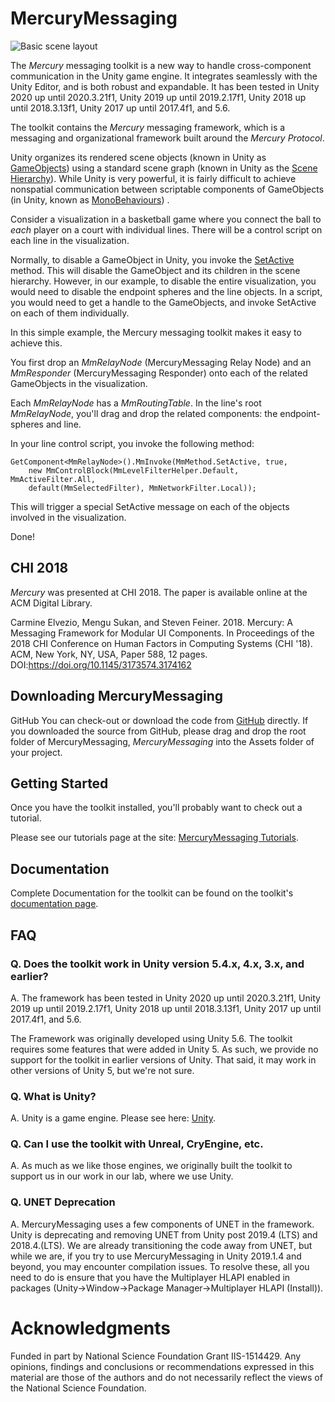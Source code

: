 # MercuryMessaging 

![Basic scene layout](https://github.com/ColumbiaCGUI/MercuryMessaging/wiki/Images/General/MercuryCollage2.png)

The *Mercury* messaging toolkit is a new way to handle cross-component communication in the Unity
  game engine. It integrates seamlessly with the Unity Editor, and is both
 robust and expandable. It has been tested in Unity 2020 up until 2020.3.21f1, Unity 2019 up until 2019.2.17f1, Unity 2018 up until 2018.3.13f1, Unity 2017 up until 2017.4f1, and 5.6.

The toolkit contains the *Mercury* messaging framework, which is a messaging
  and organizational framework built around the *Mercury Protocol*. 

Unity organizes its rendered scene objects
(known in Unity as
  [GameObjects](https://docs.unity3d.com/ScriptReference/GameObject.html))
using a standard scene graph (known in Unity as the
  [Scene Hierarchy](https://docs.unity3d.com/Manual/Hierarchy.html)).
While Unity is very powerful,
it is fairly difficult to achieve nonspatial communication between
scriptable components of GameObjects (in Unity, known as
  [MonoBehaviours](https://docs.unity3d.com/ScriptReference/MonoBehaviour.html))
.

Consider a visualization in a basketball game where you connect the ball to *each* 
player on a court with individual lines. There will be a control script on each
  line in the visualization.

Normally, to disable a GameObject in Unity, you invoke the
  [SetActive](https://docs.unity3d.com/ScriptReference/GameObject.SetActive.html)
  method.
This will disable the GameObject and its children in the scene hierarchy.
However, in our example, to disable the entire visualization, you would need to
  disable the endpoint spheres and the line objects.
In a script, you would need to get a handle to the GameObjects, and invoke
  SetActive on each of them individually.  


In this simple example, the Mercury messaging toolkit makes it easy to achieve this.

You first drop an *MmRelayNode* (MercuryMessaging Relay Node) and an *MmResponder* (MercuryMessaging
  Responder) onto each of the related GameObjects in the visualization.

Each *MmRelayNode* has a *MmRoutingTable*.
In the line's root *MmRelayNode*, you'll drag and drop the related components:
  the endpoint-spheres and line.

In your line control script, you invoke the following method:

```
GetComponent<MmRelayNode>().MmInvoke(MmMethod.SetActive, true,
    new MmControlBlock(MmLevelFilterHelper.Default, MmActiveFilter.All,
    default(MmSelectedFilter), MmNetworkFilter.Local));
```

This will trigger a special SetActive message on each of the objects involved
  in the visualization.

Done!

## CHI 2018

*Mercury* was presented at CHI 2018. The paper is available online at the ACM Digital Library.

Carmine Elvezio, Mengu Sukan, and Steven Feiner. 2018. Mercury: A Messaging Framework for Modular UI Components. In Proceedings of the 2018 CHI Conference on Human Factors in Computing Systems (CHI '18). ACM, New York, NY, USA, Paper 588, 12 pages. DOI:https://doi.org/10.1145/3173574.3174162

## Downloading MercuryMessaging

GitHub
You can check-out or download the code from [GitHub](https://github.com/ColumbiaCGUI/MercuryMessaging) directly. 
If you downloaded the source from GitHub, please drag and drop the
        root folder of MercuryMessaging, *MercuryMessaging* into the Assets folder of your
        project.

## Getting Started

Once you have the toolkit installed, you'll probably want to check out a
tutorial.

Please see our tutorials page at the site: [MercuryMessaging Tutorials](https://github.com/ColumbiaCGUI/MercuryMessaging/wiki/Tutorials).

## Documentation

Complete Documentation for the toolkit can be found on the toolkit's
[documentation page](https://columbiacgui.github.io/MercuryMessaging/).

## FAQ
### Q. Does the toolkit work in Unity version 5.4.x, 4.x, 3.x, and earlier?

A. The framework has been tested in Unity 2020 up until 2020.3.21f1, Unity 2019 up until 2019.2.17f1, Unity 2018 up until 2018.3.13f1, Unity 2017 up until 2017.4f1, and 5.6.

The Framework was originally developed using Unity 5.6. The toolkit requires some features that were added in Unity 5. As such,
we provide no support for the toolkit in earlier versions of Unity. That said, it may work in other versions of Unity 5, but we're not sure.

### Q. What is Unity?

A. Unity is a game engine. Please see here:
[Unity](https://unity3d.com/).

### Q. Can I use the toolkit with Unreal, CryEngine, etc.

A. As much as we like those engines, we originally built the toolkit to support us in our
work in our lab, where we use Unity.

### Q. UNET Deprecation

A. MercuryMessaging uses a few components of UNET in the framework. Unity is deprecating and removing UNET from Unity post 2019.4 (LTS) and 2018.4.(LTS). We are already transitioning the code away from UNET, but while we are, if you try to use MercuryMessaging in Unity 2019.1.4 and beyond, you may encounter compilation issues. To resolve these, all you need to do is ensure that you have the Multiplayer HLAPI enabled in packages (Unity->Window->Package Manager->Multiplayer HLAPI (Install)).

# Acknowledgments

Funded in part by National Science Foundation Grant IIS-1514429. 
Any opinions, findings and conclusions or recommendations expressed in this material are those of the authors and do not necessarily reflect the views of the National Science Foundation.


